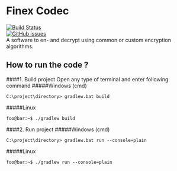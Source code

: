 # Finex Codec
[![Build Status](https://travis-ci.org/jambit/Encryption.svg?branch=master)](https://travis-ci.org/jambit/Encryption)
\
[![GitHub issues](https://img.shields.io/github/issues/jambit/Encryption)](https://github.com/jambit/Encryption/issues)
\
A software to en- and decrypt using common or custom encryption algorithms.
## How to run the code ?
####1. Build project
Open any type of terminal and enter following command
#####Windows (cmd)

```console
C:\project\directory> gradlew.bat build
```
#####Linux  
```console
foo@bar:~$ ./gradlew build
```
####2. Run project
#####Windows (cmd)
```console
C:\project\directory> gradlew.bat run --console=plain
```
#####Linux
```console
foo@bar:~$ ./gradlew run --console=plain
```
